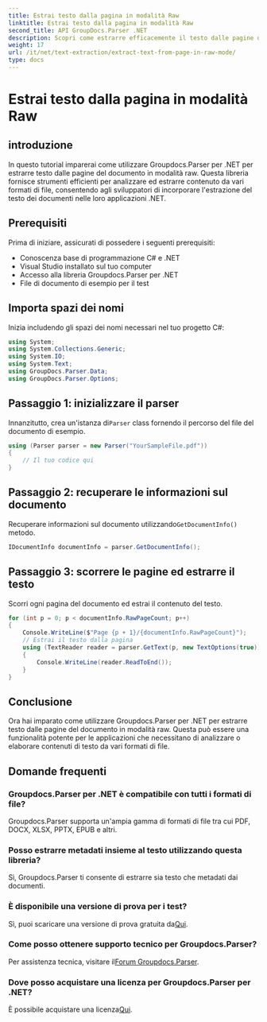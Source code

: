 ```yaml
---
title: Estrai testo dalla pagina in modalità Raw
linktitle: Estrai testo dalla pagina in modalità Raw
second_title: API GroupDocs.Parser .NET
description: Scopri come estrarre efficacemente il testo dalle pagine dei documenti utilizzando Groupdocs.Parser per .NET in questo tutorial completo.
weight: 17
url: /it/net/text-extraction/extract-text-from-page-in-raw-mode/
type: docs
---
```

# Estrai testo dalla pagina in modalità Raw

## introduzione
In questo tutorial imparerai come utilizzare Groupdocs.Parser per .NET per estrarre testo dalle pagine del documento in modalità raw. Questa libreria fornisce strumenti efficienti per analizzare ed estrarre contenuto da vari formati di file, consentendo agli sviluppatori di incorporare l'estrazione del testo dei documenti nelle loro applicazioni .NET.
## Prerequisiti
Prima di iniziare, assicurati di possedere i seguenti prerequisiti:
- Conoscenza base di programmazione C# e .NET
- Visual Studio installato sul tuo computer
- Accesso alla libreria Groupdocs.Parser per .NET
- File di documento di esempio per il test

## Importa spazi dei nomi
Inizia includendo gli spazi dei nomi necessari nel tuo progetto C#:
```csharp
using System;
using System.Collections.Generic;
using System.IO;
using System.Text;
using GroupDocs.Parser.Data;
using GroupDocs.Parser.Options;
```
## Passaggio 1: inizializzare il parser
 Innanzitutto, crea un'istanza di`Parser` class fornendo il percorso del file del documento di esempio.
```csharp
using (Parser parser = new Parser("YourSampleFile.pdf"))
{
    // Il tuo codice qui
}
```
## Passaggio 2: recuperare le informazioni sul documento
 Recuperare informazioni sul documento utilizzando`GetDocumentInfo()` metodo.
```csharp
IDocumentInfo documentInfo = parser.GetDocumentInfo();
```
## Passaggio 3: scorrere le pagine ed estrarre il testo
Scorri ogni pagina del documento ed estrai il contenuto del testo.
```csharp
for (int p = 0; p < documentInfo.RawPageCount; p++)
{
    Console.WriteLine($"Page {p + 1}/{documentInfo.RawPageCount}");
    // Estrai il testo dalla pagina
    using (TextReader reader = parser.GetText(p, new TextOptions(true)))
    {
        Console.WriteLine(reader.ReadToEnd());
    }
}
```

## Conclusione
Ora hai imparato come utilizzare Groupdocs.Parser per .NET per estrarre testo dalle pagine del documento in modalità raw. Questa può essere una funzionalità potente per le applicazioni che necessitano di analizzare o elaborare contenuti di testo da vari formati di file.

## Domande frequenti
### Groupdocs.Parser per .NET è compatibile con tutti i formati di file?
Groupdocs.Parser supporta un'ampia gamma di formati di file tra cui PDF, DOCX, XLSX, PPTX, EPUB e altri.
### Posso estrarre metadati insieme al testo utilizzando questa libreria?
Sì, Groupdocs.Parser ti consente di estrarre sia testo che metadati dai documenti.
### È disponibile una versione di prova per i test?
 Sì, puoi scaricare una versione di prova gratuita da[Qui](https://releases.groupdocs.com/).
### Come posso ottenere supporto tecnico per Groupdocs.Parser?
 Per assistenza tecnica, visitare il[Forum Groupdocs.Parser](https://forum.groupdocs.com/c/parser/17).
### Dove posso acquistare una licenza per Groupdocs.Parser per .NET?
 È possibile acquistare una licenza[Qui](https://purchase.groupdocs.com/buy).